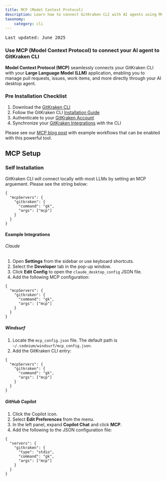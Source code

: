 ```yaml
---
title: MCP (Model Context Protocol)
description: Learn how to connect GitKraken CLI with AI agents using MCP.
taxonomy:
    category: cli
---
```

<kbd>Last updated: June 2025</kbd>

### Use MCP (Model Context Protocol) to connect your AI agent to GitKraken CLI

**Model Context Protocol (MCP)** seamlessly connects your GitKraken CLI with your **Large Language Model (LLM)** application, enabling you to manage pull requests, issues, work items, and more directly through your AI desktop agent.

###  Pre Installation Checklist 

1.  Download the [GitKraken CLI](https://www.gitkraken.com/cli)
2.  Follow the GitKraken CLI [Installation Guide](https://help.gitkraken.com/cli/cli-home/)
3.  Authenticate to your [GitKraken Account](https://help.gitkraken.com/cli/cli-home/#get-started-with-gitkraken-cli)
4.  Synchronize your [GitKraken Integrations](https://help.gitkraken.com/cli/cli-home/#synchronize-your-integrations) with the CLI 

Please see our [MCP blog post](https://www.gitkraken.com/blog/introducing-gitkraken-mcp) with example workflows that can be enabled with this powerful tool. 



## MCP Setup

### Self Installation 

GitKraken CLI will connect locally with most LLMs by setting an MCP arguement. Please see the string below:


```
{
  "mcpServers": {
    "gitkraken": {
      "command": "gk",
      "args": ["mcp"]
    }
  }
}
```


#### Example Integrations

###### Claude

1. Open **Settings** from the sidebar or use keyboard shortcuts.
2. Select the **Developer** tab in the pop-up window.
3. Click **Edit Config** to open the `claude_desktop_config` JSON file.
4. Add the following MCP configuration:

```
{
  "mcpServers": {
    "gitkraken": {
      "command": "gk",
      "args": ["mcp"]
    }
  }
}
```

##### Windsurf

1. Locate the `mcp_config.json` file. The default path is `~/.codeium/windsurf/mcp_config.json`.
2. Add the GitKraken CLI entry:

```
{
  "mcpServers": {
    "gitkraken": {
      "command": "gk",
      "args": ["mcp"]
    }
  }
}
```

##### GitHub Copilot

1. Click the Copilot icon.
2. Select **Edit Preferences** from the menu.
3. In the left panel, expand **Copilot Chat** and click **MCP**.
4. Add the following to the JSON configuration file:

```
{
  "servers": {
    "gitkraken": {
      "type": "stdio",
      "command": "gk",
      "args": ["mcp"]
    }
  }
}
```


